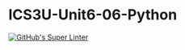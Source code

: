 # ICS3U-Unit6-06-Python

[![GitHub's Super Linter](https://github.com/michael-clermont1/ICS3U-Unit6-06-Python/workflows/GitHub's%20Super%20Linter/badge.svg)](https://github.com/michael-clermont1/ICS3U-Unit6-06-Python/actions)
